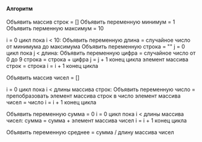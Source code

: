 #### Алгоритм
Объявить массив строк = []
Объявить переменную минимум = 1
Объявить перменную максимум = 10

i = 0
цикл пока i < 10:
 Объявить переменную длина = случайное число от минимума до максимума
 Объявить переменную строка = ""
 j = 0
 цикл пока j < длина:
  Объявить переменную цифра = случайное число от 0 до 9
  строка = строка + цифра
  j = j + 1
 конец цикла
 элемент массива строк = строка
 i = i + 1
конец цикла

Объявить массив чисел = []

i = 0
цикл пока i < длины массива строк:
 Объявить переменную число = препобразовать элемент массива строк в число
 элемент массива чисел = число
 i = i + 1
конец цикла

Объявить переменную сумма = 0
i = 0
цикл пока i < длины массива чисел:
 сумма = сумма + элемент массива чисел
 i = i + 1
конец цикла

Объявить переменную среднее = сумма / длину массива чисел 